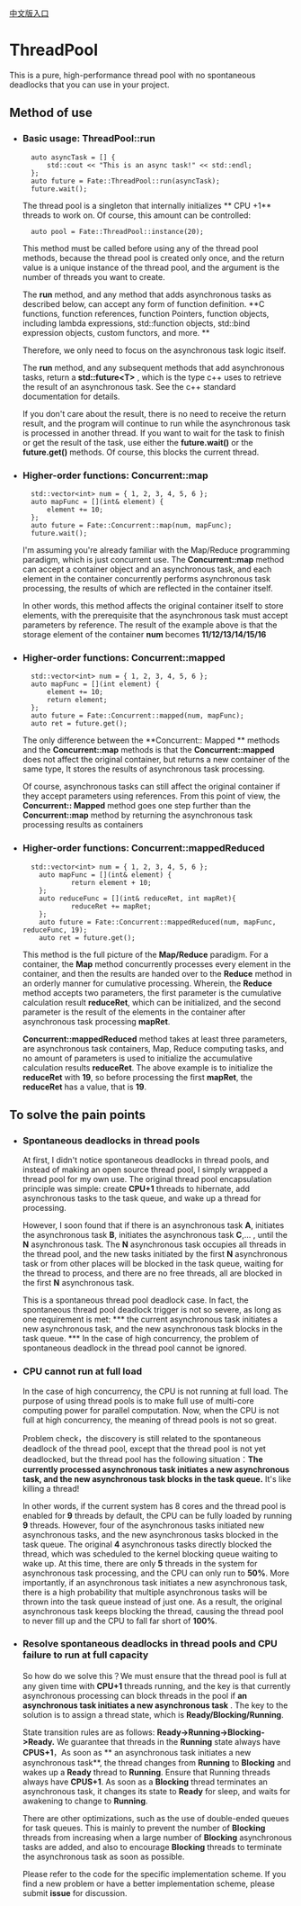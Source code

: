 [中文版入口](README_cn.md)

# ThreadPool

This is a pure, high-performance thread pool with no spontaneous deadlocks that you can use in your project.

## Method of use

- ### Basic usage: **ThreadPool::run**
  ```c_cpp
    auto asyncTask = [] {
        std::cout << "This is an async task!" << std::endl;
    };
    auto future = Fate::ThreadPool::run(asyncTask);
    future.wait();
  ```
  
  The thread pool is a singleton that internally initializes ** CPU +1** threads to work on. Of course, this amount can be controlled:  
  ```c_cpp
    auto pool = Fate::ThreadPool::instance(20);
  ```
  
  This method must be called before using any of the thread pool methods, because the thread pool is created only once, and the return value is a unique instance of the thread pool, and the argument is the number of threads you want to create.
  
  The **run** method, and any method that adds asynchronous tasks as described below, can accept any form of function definition. **C functions, function references, function Pointers, function objects, including lambda expressions, std::function objects, std::bind expression objects, custom functors, and more. **
  
  Therefore, we only need to focus on the asynchronous task logic itself.
  
  The **run** method, and any subsequent methods that add asynchronous tasks, return a **std::future\<T\>** , which is the type c++ uses to retrieve the result of an asynchronous task. See the c++ standard documentation for details.
  
  If you don't care about the result, there is no need to receive the return result, and the program will continue to run while the asynchronous task is processed in another thread. If you want to wait for the task to finish or get the result of the task, use either the **future.wait()** or the **future.get()** methods. Of course, this blocks the current thread.  
- ### Higher-order functions: **Concurrent::map**
  ```c_cpp
    std::vector<int> num = { 1, 2, 3, 4, 5, 6 };
    auto mapFunc = [](int& element) {
        element += 10;
    };
    auto future = Fate::Concurrent::map(num, mapFunc);
    future.wait();  
  ```
  
  I'm assuming you're already familiar with the Map/Reduce programming paradigm, which is just concurrent use. The **Concurrent::map** method can accept a container object and an asynchronous task, and each element in the container concurrently performs asynchronous task processing, the results of which are reflected in the container itself.
  
  In other words, this method affects the original container itself to store elements, with the prerequisite that the asynchronous task must accept parameters by reference. The result of the example above is that the storage element of the container **num** becomes **11/12/13/14/15/16**  
- ### Higher-order functions: **Concurrent::mapped**
  ```c_cpp
    std::vector<int> num = { 1, 2, 3, 4, 5, 6 };
    auto mapFunc = [](int element) {
        element += 10;
        return element;
    };
    auto future = Fate::Concurrent::mapped(num, mapFunc);
    auto ret = future.get();
  ```
  
  The only difference between the **Concurrent:: Mapped ** methods and the **Concurrent::map** methods is that the **Concurrent::mapped** does not affect the original container, but returns a new container of the same type, It stores the results of asynchronous task processing.
  
  Of course, asynchronous tasks can still affect the original container if they accept parameters using references. From this point of view, the **Concurrent:: Mapped** method goes one step further than the **Concurrent::map** method by returning the asynchronous task processing results as containers
- ### Higher-order functions: **Concurrent::mappedReduced**
  ```c_cpp
    std::vector<int> num = { 1, 2, 3, 4, 5, 6 };
      auto mapFunc = [](int& element) {
              return element + 10;
      };
      auto reduceFunc = [](int& reduceRet, int mapRet){
              reduceRet += mapRet;
      };
      auto future = Fate::Concurrent::mappedReduced(num, mapFunc, reduceFunc, 19);
      auto ret = future.get();
  ```
  
  This method is the full picture of the **Map/Reduce** paradigm. For a container, the **Map** method concurrently processes every element in the container, and then the results are handed over to the **Reduce** method in an orderly manner for cumulative processing. Wherein, the **Reduce** method accepts two parameters, the first parameter is the cumulative calculation result **reduceRet**, which can be initialized, and the second parameter is the result of the elements in the container after asynchronous task processing **mapRet**.
  
  **Concurrent::mappedReduced** method takes at least three parameters, are asynchronous task containers, Map, Reduce computing tasks, and no amount of parameters is used to initialize the accumulative calculation results **reduceRet**. The above example is to initialize the **reduceRet** with **19**, so before processing the first **mapRet**, the **reduceRet** has a value, that is **19**.

## To solve the pain points

- ### Spontaneous deadlocks in thread pools
  
  At first, I didn't notice spontaneous deadlocks in thread pools, and instead of making an open source thread pool, I simply wrapped a thread pool for my own use. The original thread pool encapsulation principle was simple: create **CPU+1** threads to hibernate, add asynchronous tasks to the task queue, and wake up a thread for processing.
  
  However, I soon found that if there is an asynchronous task **A**, initiates the asynchronous task **B**, initiates the asynchronous task **C**,... , until the **N** asynchronous task. The **N** asynchronous task occupies all threads in the thread pool, and the new tasks initiated by the first **N** asynchronous task or from other places will be blocked in the task queue, waiting for the thread to process, and there are no free threads, all are blocked in the first **N** asynchronous task.  
  
  This is a spontaneous thread pool deadlock case. In fact, the spontaneous thread pool deadlock trigger is not so severe, as long as one requirement is met: *** the current asynchronous task initiates a new asynchronous task, and the new asynchronous task blocks in the task queue. *** In the case of high concurrency, the problem of spontaneous deadlock in the thread pool cannot be ignored.
- ### CPU cannot run at full load
  
  In the case of high concurrency, the CPU is not running at full load. The purpose of using thread pools is to make full use of multi-core computing power for parallel computation. Now, when the CPU is not full at high concurrency, the meaning of thread pools is not so great.
  
  Problem check，the discovery is still related to the spontaneous deadlock of the thread pool, except that the thread pool is not yet deadlocked, but the thread pool has the following situation：**The currently processed asynchronous task initiates a new asynchronous task, and the new asynchronous task blocks in the task queue.** It's like killing a thread!
  
  In other words, if the current system has 8 cores and the thread pool is enabled for **9** threads by default, the CPU can be fully loaded by running **9** threads. However, four of the asynchronous tasks initiated new asynchronous tasks, and the new asynchronous tasks blocked in the task queue. The original **4** asynchronous tasks directly blocked the thread, which was scheduled to the kernel blocking queue waiting to wake up. At this time, there are only **5** threads in the system for asynchronous task processing, and the CPU can only run to **50%**. More importantly, if an asynchronous task initiates a new asynchronous task, there is a high probability that multiple asynchronous tasks will be thrown into the task queue instead of just one. As a result, the original asynchronous task keeps blocking the thread, causing the thread pool to never fill up and the CPU to fall far short of **100%**.
- ### Resolve spontaneous deadlocks in thread pools and CPU failure to run at full capacity
  
  So how do we solve this？We must ensure that the thread pool is full at any given time with **CPU+1** threads running, and the key is that currently asynchronous processing can block threads in the pool if **an asynchronous task initiates a new asynchronous task** . The key to the solution is to assign a thread state, which is **Ready/Blocking/Running**.
  
  State transition rules are as follows: **Ready->Running->Blocking->Ready.** We guarantee that threads in the **Running** state always have **CPUS+1**，As soon as ** an asynchronous task initiates a new asynchronous task**, the thread changes from **Running** to **Blocking** and wakes up a **Ready** thread to **Running**. Ensure that Running threads always have **CPUS+1**. As soon as a **Blocking** thread terminates an asynchronous task, it changes its state to **Ready** for sleep, and waits for awakening to change to **Running**.
  
  There are other optimizations, such as the use of double-ended queues for task queues. This is mainly to prevent the number of **Blocking** threads from increasing when a large number of **Blocking** asynchronous tasks are added, and also to encourage **Blocking** threads to terminate the asynchronous task as soon as possible.
  
  Please refer to the code for the specific implementation scheme. If you find a new problem or have a better implementation scheme, please submit **issue** for discussion.
